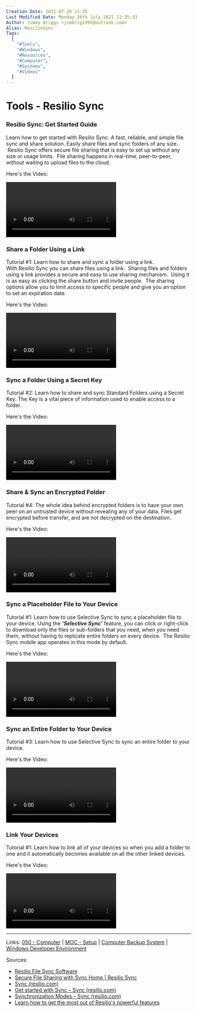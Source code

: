```yaml
---
Creation Date: 2021-07-26 11:35
Last Modified Date: Monday 26th July 2021 11:35:33
Author: Jimmy Briggs <jimbrig1993@outlook.com>
Alias: ResilioSync
Tags:
  [
    "#Tools",
    "#Windows",
    "#Resources",
    "#Computer",
    "#Systems",
    "#Videos"
  ]
---
```


# Tools - Resilio Sync

### Resilio Sync: Get Started Guide  

Learn how to get started with Resilio Sync. A fast, reliable, and simple file sync and share solution. Easily share files and sync folders of any size.  Resilio Sync offers secure file sharing that is easy to set up without any size or usage limits.  File sharing happens in real-time, peer-to-peer, without waiting to upload files to the cloud.

Here's the Video:

![](assets/Resilio-Sync-Getting-Started-Guide.mp4)

### Share a Folder Using a Link  

Tutorial #1: Learn how to share and sync a folder using a link.  
With Resilio Sync you can share files using a link.  Sharing files and folders using a link provides a secure and easy to use sharing mechanism.  Using it is as easy as clicking the share button and invite people.  The sharing options allow you to limit access to specific people and give you an option to set an expiration date.

Here's the Video:

![](assets/Share-a-folder-Using-a-Link.mp4)

### Sync a Folder Using a Secret Key  

Tutorial #2: Learn how to share and sync Standard Folders using a Secret Key. The Key is a vital piece of information used to enable access to a folder.

Here's the Video:

![](assets/Sync-Folder-with-Secret-Key.mp4)

### Share & Sync an Encrypted Folder  

Tutorial #4: The whole idea behind encrypted folders is to have your own peer on an untrusted device without revealing any of your data. Files get encrypted before transfer, and are not decrypted on the destination.

Here's the Video:

![](assets/Share-and-Sync-Encrypted-Folder.mp4)

### Sync a Placeholder File to Your Device  

Tutorial #1: Learn how to use Selective Sync to sync a placeholder file to your device. Using the **_‘Selective Sync’_** feature, you can click or right-click to download only the files or sub-folders that you need, when you need them, without having to replicate entire folders on every device.  The Resilio Sync mobile app operates in this mode by default.

Here's the Video:

![](assets/Sync-Placeholder-File.mp4)


### Sync an Entire Folder to Your Device  

Tutorial #3: Learn how to use Selective Sync to sync an entire folder to your device.

Here's the Video:

![](assets/Sync-Entire-Folder-to-Device.mp4)

### Link Your Devices  

Tutorial #1: Learn how to link all of your devices so when you add a folder to one and it automatically becomes available on all the other linked devices.

Here's the Video:

![](assets/Link-Devices.mp4)

***

Links: [050 - Computer](../1-Maps-of-Content/050%20-%20Computer.md) | [MOC - Setup](../1-Maps-of-Content/MOC%20-%20Setup.md) | [Computer Backup System](Computer%20Backup%20System.md) | [Windows Developer Environment](Windows%20Developer%20Environment.md)

Sources:
- [Resilio File Sync Software](https://www.resilio.com/)
- [Secure File Sharing with Sync Home | Resilio Sync](https://www.resilio.com/individuals/features/#sync-features)
- [Sync (resilio.com)](https://help.resilio.com/hc/en-us)
- [Get started with Sync – Sync (resilio.com)](https://help.resilio.com/hc/en-us/categories/200140177-Get-started-with-Sync)
- [Synchronization Modes – Sync (resilio.com)](https://help.resilio.com/hc/en-us/articles/205457775-Synchronization-Modes)
- [Learn how to get the most out of Resilio's powerful features](https://www.resilio.com/tech/sync-tutorials-and-howto/)


